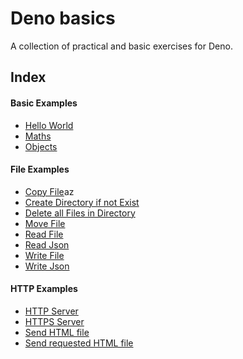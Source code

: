 # Deno basics
A collection of practical and basic exercises for Deno.

## Index
#### Basic Examples
- [Hello World](https://github.com/sammwyy/denobasics/blob/master/basic-examples/helloworld.ts)
- [Maths](https://github.com/sammwyy/denobasics/blob/master/basic-examples/maths.ts)
- [Objects](https://github.com/sammwyy/denobasics/blob/master/basic-examples/objects.ts)

#### File Examples
- [Copy File](https://github.com/sammwyy/denobasics/blob/master/file-examples/copy-file.ts)az
- [Create Directory if not Exist](https://github.com/sammwyy/denobasics/blob/master/file-examples/create-directory-if-not-exist.ts)
- [Delete all Files in Directory](https://github.com/sammwyy/denobasics/blob/master/file-examples/delete-all-files-in-directory.ts)
- [Move File](https://github.com/sammwyy/denobasics/blob/master/file-examples/move-file.ts)
- [Read File](https://github.com/sammwyy/denobasics/blob/master/file-examples/read-file.ts)
- [Read Json](https://github.com/sammwyy/denobasics/blob/master/file-examples/read-json.ts)
- [Write File](https://github.com/sammwyy/denobasics/blob/master/file-examples/write-file.ts)
- [Write Json](https://github.com/sammwyy/denobasics/blob/master/file-examples/write-json.ts)

#### HTTP Examples
- [HTTP Server](https://github.com/sammwyy/denobasics/blob/master/http-examples/http-server.ts)
- [HTTPS Server](https://github.com/sammwyy/denobasics/blob/master/http-examples/https-server.ts)
- [Send HTML file](https://github.com/sammwyy/denobasics/blob/master/http-examples/send-html-file.ts)
- [Send requested HTML file](https://github.com/sammwyy/denobasics/blob/master/http-examples/send-requested-html-file.ts)
